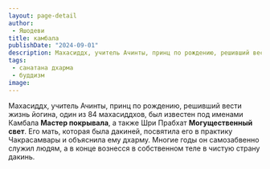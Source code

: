 ```yaml
---
layout: page-detail
author:
 - Яшодеви
title: камбала
publishDate: "2024-09-01"
description: Махасиддх, учитель Ачинты, принц по рождению, решивший вести жизнь йогина, один из 84 махасиддхов, был известен под именами Камбала Мастер покрывала, а также Шри Прабхат Могущественный свет. Его мать, которая была дакиней, посвятила его в практику Чакрасамвары и объяснила ему дхарму. Многие годы он самозабвенно служил людям, а в конце вознесся в собственном теле в чистую страну дакинь.
tags:
 - санатана дхарма
 - буддизм
image: 
---
```


Махасиддх, учитель Ачинты, принц по рождению, решивший вести жизнь йогина, один из 84 махасиддхов, был известен под именами Камбала __Мастер покрывала__, а также Шри Прабхат __Могущественный свет__. Его мать, которая была дакиней, посвятила его в практику Чакрасамвары и объяснила ему дхарму. Многие годы он самозабвенно служил людям, а в конце вознесся в собственном теле в чистую страну дакинь.

